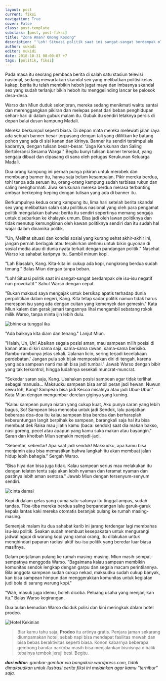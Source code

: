 ```yaml
---
layout: post
current: fiksi
navigation: True
cover: False
class: post-template
subclass: [post, post-fiksi]
title: "Zona Aman? Omong Kosong"
description: "'Loh! Situasi politik saat ini sangat-sangat berdampak ole isu-isu negatif nan provokatif.' Sahut Warso dengan cepat"
author: sukadi
editor: mukidi
date: 2018-10-31 08:00:07 +7
tags: [politik, fiksi]
---
```


Pada masa itu seorang pembaca berita di salah satu stasiun televisi nasional, sedang mewartakan skandal sex yang melibatkan politisi kelas kakap, berita itu telah membikin heboh jagat maya dan imbasnya skandal sex yang sudah terlanjur bikin heboh itu menggelinding lancar ke pelosok desa-desa.

Warso dan Miun duduk selonjoran, mereka sedang menikmati waktu santai dan merenggangkan pikiran dan melepas penat dari beban penghidupan sehari-hari di dalam gubuk malam itu. Gubuk itu sendiri letaknya persis di depan balai dusun kampung Madali.

Mereka berkumpul seperti biasa. Di depan mata mereka melewati jalan raya ada sebuah banner besar terpasang dengan tali yang dililitkan ke batang pohon yang ada di sisi kanan dan kirinya. Banner itu sendiri tersimpul ala kadarnya, dengan tulisan besar-besar. "Jaga Kerukunan dan Saling Bertoleransi Sesama Warga." Begitu bunyi tulisan banner tersebut, yang sengaja dibuat dan dipasang di sana oleh petugas Kerukunan Keluarga Madali.

Dua orang kampung ini pernah punya pikiran untuk merobek dan membuang banner itu, hanya saja belum kesampaian. Pikir mereka berdua, toh! tanpa ada seruan itu, orang-orang kampung sudah terbiasa rukun dan saling menghormati. Jiwa kerukunan mereka berdua merasa terbanting ambyar berkeping-keping dengan tulisan yang ada di banner itu.

Berkumpulnya kedua orang kampung itu, lima hari setelah berita skandal sex yang melibatkan salah satu politikus nasional yang oleh para pengamat politik mengatakan bahwa: berita itu sendiri sepertinya memang sengaja untuk disebarkan ke khalayak umum. Bisa jadi oleh lawan politiknya dan tidak menutup kemungkinan oleh kawan politiknya sendiri dan itu sudah hal wajar dalam dinamika politik.

"Un, Melihat situasi dan kondisi sosial yang kurang sehat akhir-akhir ini, jangan pernah berlagak atau terpikirkan olehmu untuk bikin guyonan di sosial media atau di dunia nyata terkait dengan pandangan politik." Nasehat Warso ke sahabat karipnya itu. Sambil minum kopi.

"Lah Biasalah, Kang. Kita-kita ini cukup ada kopi, nongkrong berdua sudah tenang." Balas Miun dengan tanpa beban.

"Loh! Situasi politik saat ini sangat-sangat berdampak ole isu-isu negatif nan provokatif." Sahut Warso dengan cepat.

"Bukan maksud saya mengajak untuk bersikap apatis terhadap dunia perpolitikan dalam negeri, Kang. Kita tetap sadar politik namun tidak harus merespon isu yang ada dengan cuitan yang kemenyek dan gemesin." Kata Miun kalem dan gerak jemari tangannya lihai mengambil sebatang rokok milik Warso, tanpa minta ijin lebih dulu.

![bhineka tunggal ika](https://bangakrie.files.wordpress.com/2014/11/021.jpg)

"Ada baiknya kita diam dan tenang." Lanjut Miun.

"Halah, Un, Un! Abaikan segala posisi aman, mau sampean milih posisi di kanan atau di kiri sama saja, sama-sama rawan, sama-sama berisiko. Rambu-rambunya jelas sekali. 'Jalanan licin, sering terjadi kecelakaan perdebatan.' Jangan pula sok bijak memposisikan diri di tengah, karena yang ada sampean nanti malah bisa jadi tumbal." Jawab Warso dengan bibir yang tak terkontrol, hingga ludahnya sesekali muncrat-muncrat.

"Sekedar saran saja, Kang. Usahakan posisi sampean agar tidak terlihat sebagai manusia... Maksudku sampean bisa ambil peran jadi hewan. Nuwun sewu loh, Kang! Sampean bisa jadi Kecoa misalnya atau jadi Ubur-Ubur." Kata Miun dengan mengumbar deretan giginya yang kuning.

"Kalau sampean punya niatan yang cukup kuat, Aku punya saran yang lebih bagus, So! Sampean bisa mencoba untuk jadi Sendok, lalu panjatkan beberapa doa-doa itu kalau sampean bisa berdoa dan berharaplah keberuntungan langit berpihak ke sampean, barangkali saja hal itu bisa membuat dek Raisa mau jilatin kamu (baca: sendok) saat dia makan bakso, nasi goreng, pecel atau apapun yang kamu suka makan atau bayangin." Saran dan khotbah Miun semakin menjadi-jadi.

"Sebentar, sebentar! Apa saat jadi sendok! Maksudku, apa kamu bisa menjamin atau bisa memastikan bahwa langkah itu akan membuat jalan hidup lebih bahagia." Sergah Warso.

"Bisa hiya dan bisa juga tidak. Kalau sampean serius mau melakukan itu dengan telaten tentu saja akan lebih nyaman dan teramat nyaman dan pastinya lebih aman sentosa." Jawab Miun dengan tersenyum-senyum sendiri.

![cinta damai](https://bangakrie.files.wordpress.com/2014/11/003.jpg)

Kopi di dalam gelas yang cuma satu-satunya itu tinggal ampas, sudah tandas. Tiba-tiba mereka berdua saling berpandangan lalu garuk-garuk kepala lantas kaki mereka otomatis beranjak pulang ke rumah masing-masing.

Semenjak malam itu dua sahabat karib ini jarang terdengar lagi membahas isu-isu politik. Seakan sudah membuat kesepakatan untuk mengurangi jadwal ngopi di warung kopi yang ramai orang, itu dilakukan untuk menghindari paparan radiasi aktif isu-isu politik yang beredar luar biasa masifnya.

Dalam perjalanan pulang ke rumah masing-masing. Miun masih sempat-sempatnya menggoda Warso. "Bagaimana kalau sampean membikin komunitas sendok lengkap dengan garpu dan segala macam perintilannya. Bila anggota sampean sudah cukup nekad, maksudku sudah cukup banyak, kan bisa sampean himpun dan menggerakkan komunitas untuk kegiatan judi bola di sarang warung kopi." 

"Wah, masuk juga idemu, boleh dicoba. Peluang usaha yang menjanjikan itu." Balas Warso kegirangan.

Dua bulan kemudian Warso diciduk polisi dan kini meringkuk dalam hotel prodeo.

![Hotel Kekinian](https://bangakrie.files.wordpress.com/2015/01/062.jpg)

> Biar kamu tahu saja, **Prodeo** itu artinya gratis. Penjara jaman sekarang diumpamakan hotel, sebab napi bisa mendapat fasilitas mewah dan bisa bebas beraktivitas seperti biasa. Konon kabarnya beberapa gembong bandar narkoba masih bisa menjalankan bisnisnya dibalik tebalnya tembok jeruji besi. Begitu.

_**dari editor:** gambar-gambar via bangakrie.wordpress.com, tidak dimaksudkan untuk ilustrasi cerita fiksi ini melainkan agar kamu "terhibur" saja._